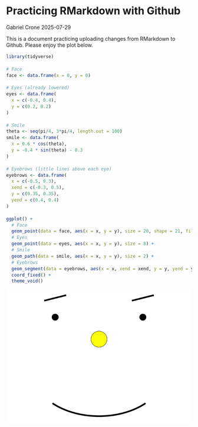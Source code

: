 Practicing RMarkdown with Github
================
Gabriel Crone
2025-07-29

This is a document practicing uploading changes from RMarkdown to
Github. Please enjoy the plot below.

``` r
library(tidyverse)

# Face
face <- data.frame(x = 0, y = 0)

# Eyes (already lowered)
eyes <- data.frame(
  x = c(-0.4, 0.4),
  y = c(0.2, 0.2)
)

# Smile
theta <- seq(pi/4, 3*pi/4, length.out = 100)
smile <- data.frame(
  x = 0.6 * cos(theta),
  y = -0.4 * sin(theta) - 0.3
)

# Eyebrows (little lines above each eye)
eyebrows <- data.frame(
  x = c(-0.5, 0.3),
  xend = c(-0.3, 0.5),
  y = c(0.35, 0.35),
  yend = c(0.4, 0.4)
)

ggplot() +
  # Face
  geom_point(data = face, aes(x = x, y = y), size = 20, shape = 21, fill = "yellow", color = "black") +
  # Eyes
  geom_point(data = eyes, aes(x = x, y = y), size = 8) +
  # Smile
  geom_path(data = smile, aes(x = x, y = y), size = 2) +
  # Eyebrows
  geom_segment(data = eyebrows, aes(x = x, xend = xend, y = y, yend = yend), size = 2) +
  coord_fixed() +
  theme_void()
```

![](Practicing_RMarkdown_with_Github_files/figure-gfm/unnamed-chunk-1-1.png)<!-- -->
